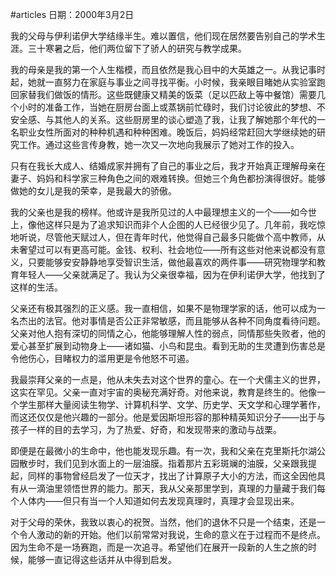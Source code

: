 #articles 
日期：2000年3月2日

我的父母与伊利诺伊大学结缘半生。难以置信，他们现在居然要告别自己的学术生涯。三十寒暑之后，他们两位留下了骄人的研究与教学成果。

我的母亲是我的第一个人生楷模，而且依然是我心目中的大英雄之一。从我记事时起，她就一直努力在家庭与事业之间寻找平衡。小时候，我亲眼目睹她从实验室跑回家替我们做饭的情形。这些既健康又精美的饭菜（足以匹敌上等中餐馆）需要几个小时的准备工作，当她在厨房台面上或蒸锅前忙碌时，我们讨论彼此的梦想、不安全感、与其他人的关系。这些厨房里的谈心塑造了我，让我了解她那个年代的一名职业女性所面对的种种机遇和种种困难。晚饭后，妈妈经常赶回大学继续她的研究工作。通过这些言传身教，她一次又一次地向我展示了她对工作的投入。

只有在我长大成人、结婚成家并拥有了自己的事业之后，我才开始真正理解母亲在妻子、妈妈和科学家三种角色之间的艰难转换。但她三个角色都扮演得很好。能够做她的女儿是我的荣幸，是我最大的骄傲。

我的父亲也是我的榜样。他或许是我所见过的人中最理想主义的一个——如今世上，像他这样只是为了追求知识而非个人企图的人已经很少见了。几年前，我吃惊地听说，尽管他天赋过人，但在青年时代，他觉得自己最多只能做个高中教师，从未奢望过可以有更高可能。金钱、权利、社会地位——所有这些对他来说都没有意义，只要能够安安静静地享受智识生活，做他最喜欢的两件事——研究物理学和教育年轻人——父亲就满足了。我认为父亲很幸福，因为在伊利诺伊大学，他找到了这样的生活。

父亲还有极其强烈的正义感。我一直相信，如果不是物理学家的话，他可以成为一名杰出的法官。他对事情是否公正非常敏感，而且能够从各种不同角度看待问题。父亲对他人抱有深切的同情之心，他能够理解人性的弱点，同情那些失败者，他的爱心甚至扩展到动物身上——诸如猫、小鸟和昆虫。看到无助的生灵遭到伤害总是令他伤心，目睹权力的滥用更是令他怒不可遏。

我最崇拜父亲的一点是，他从未失去对这个世界的童心。在一个犬儒主义的世界，这实在罕见。父亲一直对宇宙的奥秘充满好奇。对他来说，教育是终生的。他像一个学生那样大量阅读生物学、计算机科学、文学、历史学、天文学和心理学著作，而这还仅仅是他兴趣的一部分。他是爱因斯坦形容的那种精英知识分子——出于与孩子一样的目的去学习，为了热爱、好奇，和发现带来的激动与战栗。

即便是在最微小的生命中，他也能发现乐趣。有一次，我和父亲在克里斯托尔湖公园散步时，我们见到水面上的一层油膜。指着那片五彩斑斓的油膜，父亲跟我提起，同样的事物曾经启发了一位天才，找出了计算原子大小的方法，而这全因他具有从一滴油里领悟世界的能力。那天，我从父亲那里学到，真理的力量藏于我们每个人体内——但只有当一个人知道如何去发现真理时，真理才会显现出来。

对于父母的荣休，我致以衷心的祝贺。当然，他们的退休不只是一个结束，还是一个令人激动的新的开始。他们以前常常对我说，生命的意义在于过程而不是终点。因为生命不是一场赛跑，而是一次追寻。希望他们在展开一段新的人生之旅的时候，能够一直记得这些话并从中得到启发。
